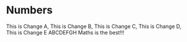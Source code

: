 # Numbers
This is Change A, This is Change B, This is Change C, This is Change D, This is Change E
ABCDEFGH
Maths is the best!!!